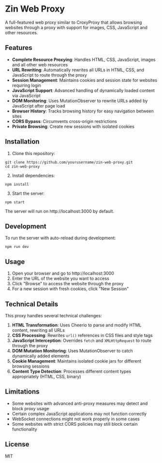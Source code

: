 # Zin Web Proxy

A full-featured web proxy similar to CroxyProxy that allows browsing websites through a proxy with support for images, CSS, JavaScript and other resources.

## Features

- **Complete Resource Proxying**: Handles HTML, CSS, JavaScript, images and all other web resources
- **URL Rewriting**: Automatically rewrites all URLs in HTML, CSS, and JavaScript to route through the proxy
- **Session Management**: Maintains cookies and session state for websites requiring login
- **JavaScript Support**: Advanced handling of dynamically loaded content via JavaScript
- **DOM Monitoring**: Uses MutationObserver to rewrite URLs added by JavaScript after page load
- **Browser History**: Tracks browsing history for easy navigation between sites
- **CORS Bypass**: Circumvents cross-origin restrictions
- **Private Browsing**: Create new sessions with isolated cookies

## Installation

1. Clone this repository:
```
git clone https://github.com/yourusername/zin-web-proxy.git
cd zin-web-proxy
```

2. Install dependencies:
```
npm install
```

3. Start the server:
```
npm start
```

The server will run on http://localhost:3000 by default.

## Development

To run the server with auto-reload during development:
```
npm run dev
```

## Usage

1. Open your browser and go to http://localhost:3000
2. Enter the URL of the website you want to access
3. Click "Browse" to access the website through the proxy
4. For a new session with fresh cookies, click "New Session"

## Technical Details

This proxy handles several technical challenges:

1. **HTML Transformation**: Uses Cheerio to parse and modify HTML content, rewriting all URLs
2. **CSS Processing**: Rewrites `url()` references in CSS files and style tags
3. **JavaScript Interception**: Overrides `fetch` and `XMLHttpRequest` to route through the proxy
4. **DOM Mutation Monitoring**: Uses MutationObserver to catch dynamically added elements
5. **Cookie Management**: Maintains isolated cookie jars for different browsing sessions
6. **Content Type Detection**: Processes different content types appropriately (HTML, CSS, binary)

## Limitations

- Some websites with advanced anti-proxy measures may detect and block proxy usage
- Certain complex JavaScript applications may not function correctly
- WebSocket connections might not work properly in some cases
- Some websites with strict CORS policies may still block certain functionality

## License

MIT